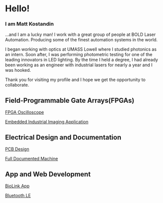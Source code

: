 # Hello!

### I am Matt Kostandin

...and I am a lucky man! I work with a great group of people at BOLD Laser Automation. Producing some of the finest automation systems in the world.

I began working with optics at UMASS Lowell where I studied photonics as an intern. Soon after, I was performing photometric testing for one of the leading innovators in LED lighting. By the time I held a degree, I had already been working as an engineer with industrial lasers for nearly a year and I was hooked.

Thank you for visiting my profile and I hope we get the opportunity to collaborate.

## Field-Programmable Gate Arrays(FPGAs)

[FPGA Oscilloscope](https://github.com/mkostandin/fpga-oscilloscope)

[Embedded Industrial Imaging Application](https://github.com/mkostandin/fpga-industrial-imaging)

## Electrical Design and Documentation

[PCB Design](https://github.com/mkostandin/umass-differencemaker-team)

[Full Documented Machine](https://whatthefpga.com)

## App and Web Development

[BioLink App](https://github.com/mkostandin/umass-differencemaker-team)

[Bluetooth LE](https://github.com/mkostandin/umass-differencemaker-team)

<!--- [React.js, Next.js, Tailwind CSS Resume](https://mattkostandin-resume.netlify.app) --->
